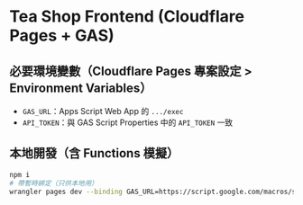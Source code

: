 # Tea Shop Frontend (Cloudflare Pages + GAS)

## 必要環境變數（Cloudflare Pages 專案設定 > Environment Variables）
- `GAS_URL`：Apps Script Web App 的 `.../exec`
- `API_TOKEN`：與 GAS Script Properties 中的 `API_TOKEN` 一致

## 本地開發（含 Functions 模擬）
```bash
npm i
# 帶暫時綁定（只供本地用）
wrangler pages dev --binding GAS_URL=https://script.google.com/macros/s/xxx/exec --binding API_TOKEN=dev-secret
